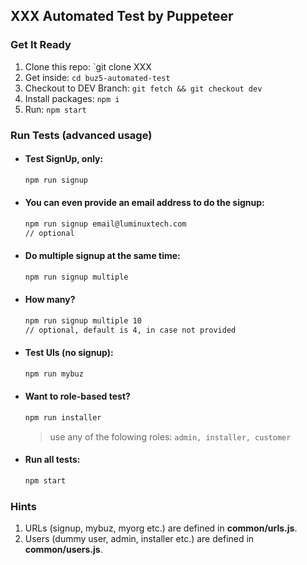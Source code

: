 ## XXX Automated Test by Puppeteer

### Get It Ready
1. Clone this repo: `git clone XXX
2. Get inside: `cd buz5-automated-test`
3. Checkout to DEV Branch: `git fetch && git checkout dev`
4. Install packages:   `npm i`
5. Run: `npm start`

### Run Tests (advanced usage)
* #### Test SignUp, only: 
  ```cmd
  npm run signup
  ```
* #### You can even provide an email address to do the signup: 
  ```cmd
  npm run signup email@luminuxtech.com
  // optional
  ```
* #### Do multiple signup at the same time: 
  ```cmd
  npm run signup multiple
  ```
* #### How many? 
  ```cmd
  npm run signup multiple 10 
  // optional, default is 4, in case not provided
  ```
* #### Test UIs (no signup): 
  ```cmd
  npm run mybuz
  ``` 
* #### Want to role-based test? 
  ```cmd
  npm run installer
  ```
  > use any of the folowing roles: `admin, installer, customer`
  
* #### Run all tests: 
  ```cmd
  npm start
  ```

### Hints
1. URLs (signup, mybuz, myorg etc.) are defined in **common/urls.js**.
2. Users (dummy user, admin, installer etc.) are defined in **common/users.js**.

